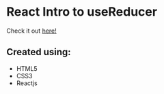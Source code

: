 # React Intro to useReducer

Check it out [here!](https://ianbrdeguzman.github.io/react-intro-usereducer/)

## Created using:

-   HTML5
-   CSS3
-   Reactjs
